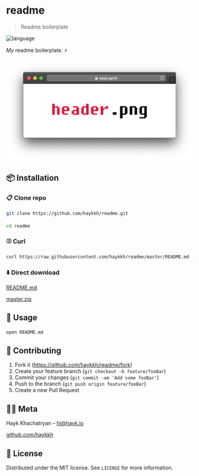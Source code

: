 
# readme

> Readme boilerplate

![language](https://img.shields.io/badge/markdown-blue.svg?style=flat-square)

_My_ readme boilerplate. ⚡

![Header](header.png)

## 📦 Installation

### 📋 Clone repo

```sh
git clone https://github.com/haykkh/readme.git

cd readme
```

### ⚾ Curl

```sh
curl https://raw.githubusercontent.com/haykkh/readme/master/README.md -o README.md
```

### ⬇️ Direct download

[README.md](https://raw.githubusercontent.com/haykkh/readme/master/README.md)

[master.zip](https://github.com/haykkh/readme/archive/master.zip)

## 🚀 Usage

```sh
open README.md
```

## 📝 Contributing

1. Fork it (<https://github.com/haykkh/readme/fork>)
2. Create your feature branch (`git checkout -b feature/fooBar`)
3. Commit your changes (`git commit -am 'Add some fooBar'`)
4. Push to the branch (`git push origin feature/fooBar`)
5. Create a new Pull Request

## 👨🏻 Meta

Hayk Khachatryan – [hi@hayk.io](mailto:hi@hayk.io)

[github.com/haykkh](https://github.com/haykkh/)

## 📜 License

Distributed under the MIT license. See ``LICENSE`` for more information.
